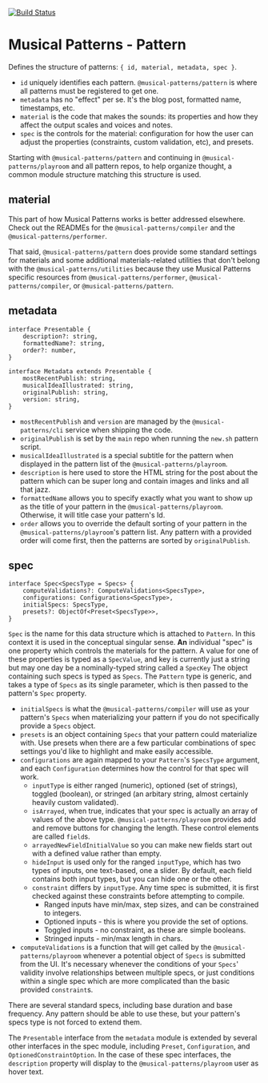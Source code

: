 [![Build Status](https://travis-ci.com/MusicalPatterns/pattern.svg?branch=master)](https://travis-ci.com/MusicalPatterns/pattern)

# Musical Patterns - Pattern

Defines the structure of patterns: `{ id, material, metadata, spec }`.
- `id` uniquely identifies each pattern. `@musical-patterns/pattern` is where all patterns must be registered to get one.
- `metadata` has no "effect" per se. It's the blog post, formatted name, timestamps, etc.
- `material` is the code that makes the sounds: its properties and how they affect the output scales and voices and notes.
- `spec` is the controls for the material: configuration for how the user can adjust the properties (constraints, custom validation, etc), and presets.

Starting with `@musical-patterns/pattern` and continuing in `@musical-patterns/playroom` and all pattern repos, to help organize thought, a common module structure matching this structure is used.

## material

This part of how Musical Patterns works is better addressed elsewhere. Check out the READMEs for the `@musical-patterns/compiler` and the `@musical-patterns/performer`.

That said, `@musical-patterns/pattern` does provide some standard settings for materials and some additional materials-related utilities that don't belong with the `@musical-patterns/utilities` because they use Musical Patterns specific resources from `@musical-patterns/performer`, `@musical-patterns/compiler`, or `@musical-patterns/pattern`.

## metadata

```
interface Presentable {
    description?: string,
    formattedName?: string,
    order?: number,
}

interface Metadata extends Presentable {
    mostRecentPublish: string,
    musicalIdeaIllustrated: string,
    originalPublish: string,
    version: string,
}
```

- `mostRecentPublish` and `version` are managed by the `@musical-patterns/cli` service when shipping the code.
- `originalPublish` is set by the `main` repo when running the `new.sh` pattern script.
- `musicalIdeaIllustrated` is a special subtitle for the pattern when displayed in the pattern list of the `@musical-patterns/playroom`.
- `description` is here used to store the HTML string for the post about the pattern which can be super long and contain images and links and all that jazz.
- `formattedName` allows you to specify exactly what you want to show up as the title of your pattern in the `@musical-patterns/playroom`. Otherwise, it will title case your pattern's Id.
- `order` allows you to override the default sorting of your pattern in the `@musical-patterns/playroom`'s pattern list. Any pattern with a provided order will come first, then the patterns are sorted by `originalPublish`.


## spec

```
interface Spec<SpecsType = Specs> {
    computeValidations?: ComputeValidations<SpecsType>,
    configurations: Configurations<SpecsType>,
    initialSpecs: SpecsType,
    presets?: ObjectOf<Preset<SpecsType>>,
}
```

`Spec` is the name for this data structure which is attached to `Pattern`. In this context it is used in the conceptual singular sense.
<b>An</b> individual "spec" is one property which controls the materials for the pattern. 
A value for one of these properties is typed as a `SpecValue`, and key is currently just a string but may one day be a nominally-typed string called a `SpecKey`
The object containing such specs is typed as `Specs`.
The `Pattern` type is generic, and takes a type of `Specs` as its single parameter, which is then passed to the pattern's `Spec` property.

- `initialSpecs` is what the `@musical-patterns/compiler` will use as your pattern's `Specs` when materializing your pattern if you do not specifically provide a `Specs` object.
- `presets` is an object containing `Specs` that your pattern could materialize with. Use presets when there are a few particular combinations of spec settings you'd like to highlight and make easily accessible.
- `configurations` are again mapped to your `Pattern`'s `SpecsType` argument, and each `Configuration` determines how the control for that spec will work.
	- `inputType` is either ranged (numeric), optioned (set of strings), toggled (boolean), or stringed (an arbitary string, almost certainly heavily custom validated).
	- `isArrayed`, when true, indicates that your spec is actually an array of values of the above type. `@musical-patterns/playroom` provides add and remove buttons for changing the length. These control elements are called `field`s.
	- `arrayedNewFieldInitialValue` so you can make new fields start out with a defined value rather than empty.
	- `hideInput` is used only for the ranged `inputType`, which has two types of inputs, one text-based, one a slider. By default, each field contains both input types, but you can hide one or the other.
	- `constraint` differs by `inputType`. Any time spec is submitted, it is first checked against these constraints before attempting to compile.
		- Ranged inputs have min/max, step sizes, and can be constrained to integers.
		- Optioned inputs - this is where you provide the set of options.
		- Toggled inputs - no constraint, as these are simple booleans.
		- Stringed inputs - min/max length in chars.
- `computeValidations` is a function that will get called by the `@musical-patterns/playroom` whenever a potential object of `Specs` is submitted from the UI. It's necessary whenever the conditions of your `Specs`' validity involve relationships between multiple specs, or just conditions within a single spec which are more complicated than the basic provided `constraint`s.

There are several standard specs, including base duration and base frequency. 
Any pattern should be able to use these, but your pattern's specs type is not forced to extend them.

The `Presentable` interface from the `metadata` module is extended by several other interfaces in the spec module, including `Preset`, `Configuration`, and `OptionedConstraintOption`.
In the case of these spec interfaces, the `description` property will display to the `@musical-patterns/playroom` user as hover text.
